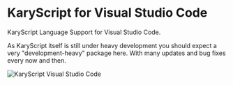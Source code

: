 
# KaryScript for Visual Studio Code

KaryScript Language Support for Visual Studio Code.

As KaryScript itself is still under heavy development you should expect a very "development-heavy" package here. With many updates and bug fixes every now and then.

<img alt="KaryScript Visual Studio Code" src="https://cloud.githubusercontent.com/assets/2157285/24569233/774e0e62-167a-11e7-93dc-e2b25b0e6bc1.png">

